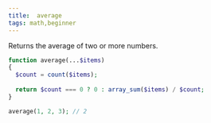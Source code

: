 ```yaml
---
title:  average
tags: math,beginner
---
```

Returns the average of two or more numbers.

```php
function average(...$items)
{
  $count = count($items);
  
  return $count === 0 ? 0 : array_sum($items) / $count;
}
```

```php
average(1, 2, 3); // 2
```
